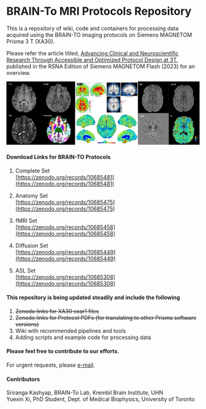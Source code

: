 # BRAIN-To MRI Protocols Repository
This is a repository of wiki, code and containers for processing data acquired using the BRAIN-TO imaging protocols on Siemens MAGNETOM Prisma 3 T (XA30).

Please refer the article titled, [Advancing Clinical and Neuroscientific Research Through Accessible and Optimized Protocol Design at 3T](https://marketing.webassets.siemens-healthineers.com/ed15b22a01ec5497/ef408bcafa80/siemens-healthineers-magnetom-world-Kashyap_Uludag_BRAIN-TO_protocols.pdf), published in the RSNA Edition of Siemens MAGNETOM Flash (2023) for an overview.

![](misc/fig/MAGNETOM_Flash_Figure_2.png)

#### Download Links for BRAIN-TO Protocols
1. Complete Set <br /> [https://zenodo.org/records/10685481](https://zenodo.org/records/10685481)

2. Anatomy Set <br /> [https://zenodo.org/records/10685475](https://zenodo.org/records/10685475)

3. fMRI Set <br /> [https://zenodo.org/records/10685458](https://zenodo.org/records/10685458)

4. Diffusion Set <br /> [https://zenodo.org/records/10685449](https://zenodo.org/records/10685449)

5. ASL Set <br /> [https://zenodo.org/records/10685308](https://zenodo.org/records/10685308)

#### This repository is being updated steadily and include the following 
1. ~~Zenodo links for XA30 exar1 files~~
2. ~~Zenodo links for Protocol PDFs (for translating to other Prisma software versions)~~
3. Wiki with recommended pipelines and tools
4. Adding scripts and example code for processing data

#### Please feel free to contribute to our efforts. 
For urgent requests, please [e-mail](mailto:sriranga.kashyap@uhn.ca).

#### Contributors
Sriranga Kashyap, BRAIN-To Lab, Krembil Brain Institute, UHN<br />
Yuexin Xi, PhD Student, Dept. of Medical Biophysics, University of Toronto
